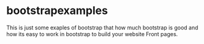 # bootstrapexamples

This is just some exaples of bootstrap that how much bootstrap is good and how its easy to work in bootstrap to build your website Front pages.
